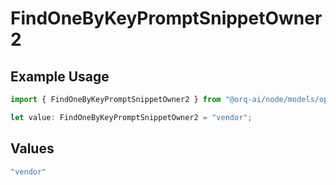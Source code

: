 # FindOneByKeyPromptSnippetOwner2

## Example Usage

```typescript
import { FindOneByKeyPromptSnippetOwner2 } from "@orq-ai/node/models/operations";

let value: FindOneByKeyPromptSnippetOwner2 = "vendor";
```

## Values

```typescript
"vendor"
```
